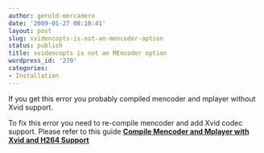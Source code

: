 ```yaml
---
author: gerold-mercadero
date: '2009-01-27 08:18:41'
layout: post
slug: xvidencopts-is-not-an-mencoder-option
status: publish
title: xvidencopts is not an MEncoder option
wordpress_id: '270'
categories:
- Installation
---
```


If you get this error you probably compiled mencoder and mplayer without Xvid support.

To fix this error you need to re-compile mencoder and add Xvid codec support.  Please refer to this guide [**Compile Mencoder and Mplayer with Xvid and H264 Support**](http://linuxsysadminblog.com/2009/01/compile-mplayermencoder-with-xvid-and-h264-codec-support/)
